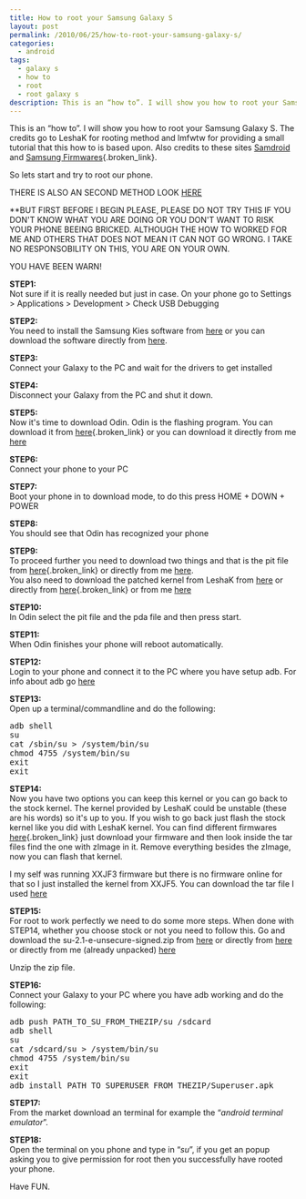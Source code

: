 ```yaml
---
title: How to root your Samsung Galaxy S
layout: post
permalink: /2010/06/25/how-to-root-your-samsung-galaxy-s/
categories:
  - android
tags:
  - galaxy s
  - how to
  - root
  - root galaxy s
description: This is an “how to”. I will show you how to root your Samsung Galaxy S. The credits go to LeshaK for rooting method and lmfwtw for providing a small tutorial that this how to is based upon.
---
```

This is an “how to”. I will show you how to root your Samsung Galaxy S. The credits go to LeshaK for rooting method and lmfwtw for providing a small tutorial that this how to is based upon. Also credits to these sites [Samdroid][1] and [Samsung Firmwares][2]{.broken_link}.

So lets start and try to root our phone. 

THERE IS ALSO AN SECOND METHOD LOOK [HERE][3]

**BUT FIRST BEFORE I BEGIN PLEASE, PLEASE DO NOT TRY THIS IF YOU DON'T KNOW WHAT YOU ARE DOING OR YOU DON'T WANT TO RISK YOUR PHONE BEEING BRICKED. ALTHOUGH THE HOW TO WORKED FOR ME AND OTHERS THAT DOES NOT MEAN IT CAN NOT GO WRONG. I TAKE NO RESPONSOBILITY ON THIS, YOU ARE ON YOUR OWN.</p> 

YOU HAVE BEEN WARN!</strong>

**STEP1:**  
Not sure if it is really needed but just in case. On your phone go to Settings > Applications > Development > Check USB Debugging

**STEP2:**  
You need to install the Samsung Kies software from [here][4] or you can download the software directly from [here][5].

**STEP3:**  
Connect your Galaxy to the PC and wait for the drivers to get installed

**STEP4:**  
Disconnect your Galaxy from the PC and shut it down.

**STEP5:**  
Now it's time to download Odin. Odin is the flashing program. You can download it from [here][2]{.broken_link} or you can download it directly from me [here][6]

**STEP6:**  
Connect your phone to your PC

**STEP7:**  
Boot your phone in to download mode, to do this press HOME + DOWN + POWER

**STEP8:**  
You should see that Odin has recognized your phone

**STEP9:**  
To proceed further you need to download two things and that is the pit file from [here][2]{.broken_link} or directly from me [here][7].  
You also need to download the patched kernel from LeshaK from [here][1] or directly from [here][8]{.broken_link} or from me [here][9]

**STEP10:**  
In Odin select the pit file and the pda file and then press start.

**STEP11:**  
When Odin finishes your phone will reboot automatically.

**STEP12:**  
Login to your phone and connect it to the PC where you have setup adb. For info about adb go [here][10] 

**STEP13:**  
Open up a terminal/commandline and do the following:

<pre class="brush: bash; title: ; notranslate" title="">adb shell 
su 
cat /sbin/su &gt; /system/bin/su 
chmod 4755 /system/bin/su
exit
exit
</pre>

**STEP14:**  
Now you have two options you can keep this kernel or you can go back to the stock kernel. The kernel provided by LeshaK could be unstable (these are his words) so it's up to you. If you wish to go back just flash the stock kernel like you did with LeshaK kernel. You can find different firmwares [here][2]{.broken_link} just download your firmware and then look inside the tar files find the one with zImage in it. Remove everything besides the zImage, now you can flash that kernel.

I my self was running XXJF3 firmware but there is no firmware online for that so I just installed the kernel from XXJF5. You can download the tar file I used [here][11]

**STEP15:**  
For root to work perfectly we need to do some more steps. When done with STEP14, whether you choose stock or not you need to follow this. Go and download the su-2.1-e-unsecure-signed.zip from [here][12] or directly from [here][13] or directly from me (already unpacked) [here][14]

Unzip the zip file.

**STEP16:**  
Connect your Galaxy to your PC where you have adb working and do the following:

<pre class="brush: bash; title: ; notranslate" title="">adb push PATH_TO_SU_FROM_THEZIP/su /sdcard 
adb shell 
su 
cat /sdcard/su &gt; /system/bin/su 
chmod 4755 /system/bin/su 
exit 
exit 
adb install PATH_TO_SUPERUSER_FROM_THEZIP/Superuser.apk
</pre>

**STEP17:**  
From the market download an terminal for example the “*android terminal emulator*”.

**STEP18:**  
Open the terminal on you phone and type in “*su*”, if you get an popup asking you to give permission for root then you successfully have rooted your phone. 

Have FUN.

 [1]: http://forum.samdroid.net/f49/dev-kernel-i9000-root-lk9-01-beta9-22-06-2010-a-1319/
 [2]: www.samsung-firmwares.com
 [3]: http://forum.samdroid.net/f49/superuser-su-busybox-i9000-26-06-2010-a-1355/
 [4]: http://www.samsungapps.com/about/onPc.as
 [5]: http://service.samsungmobile.com/Kies/download.jsp?reg_country=gb&#038;model_code=GT-S8500&#038;language=en
 [6]: http://files.coralic.nl/Odin3-v1.0.zip
 [7]: http://files.coralic.nl/GalaxyS-pitFile.zip
 [8]: http://files.samdroid.net/files/2forum/i9000_Kernel_LK9_01b9.7z
 [9]: http://files.coralic.nl/i9000_Kernel_LK9_01b9.7z
 [10]: http://developer.android.com/guide/developing/tools/adb.html
 [11]: http://files.coralic.nl/StockKernelXXJF5-UpnackThis.zip
 [12]: http://forum.xda-developers.com/showthread.php?t=682828
 [13]: http://bit.ly/brI0EV
 [14]: http://files.coralic.nl/u-2.1-e-unpacked.zip